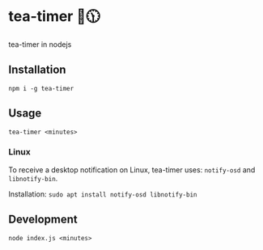 # tea-timer 🍵🕦

tea-timer in nodejs

## Installation

```
npm i -g tea-timer
```

## Usage

```
tea-timer <minutes>
```

### Linux

To receive a desktop notification on Linux, tea-timer uses: `notify-osd` and `libnotify-bin`.

Installation: `sudo apt install notify-osd libnotify-bin`

## Development

```
node index.js <minutes>
```